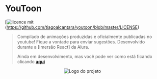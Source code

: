 # YouToon 

[![licence mit](https://img.shields.io/github/license/tiagoalcantara/youtoon)(https://github.com/tiagoalcantara/youtoon/blob/master/LICENSE)

> Compilado de animações produzidas e oficialmente publicadas no youtube! Fique a vontade para enviar sugestões. Desenvolvido durante a [Imersão React] da Alura.
>
> Ainda em desenvolvimento, mas você pode ver como está ficando clicando [**aqui**](https://youtoon.vercel.app/)

<p align="center">
  <img alt="Logo do projeto" src="./docs/logo.png" />
</p>

